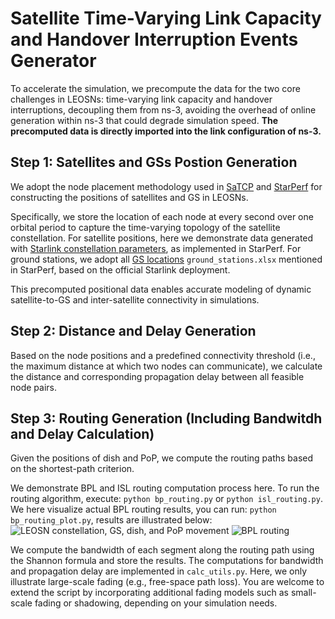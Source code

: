 Satellite Time-Varying Link Capacity and Handover Interruption Events Generator
======

To accelerate the simulation, we precompute the data for the two core challenges in LEOSNs: time-varying link capacity and handover interruptions, decoupling them from ns-3, avoiding the overhead of online generation within ns-3 that could degrade simulation speed. **The precomputed data is directly imported into the link configuration of ns-3.**

## Step 1: Satellites and GSs Postion Generation
We adopt the node placement methodology used in [SaTCP](https://github.com/XuyangCaoUCSD/LeoEM) and [StarPerf](https://github.com/SpaceNetLab/StarPerf_Simulator) for constructing the positions of satellites and GS in LEOSNs.

Specifically, we store the location of each node at every second over one orbital period to capture the time-varying topology of the satellite constellation. For satellite positions, here we demonstrate data generated with [Starlink constellation parameters](https://www.dropbox.com/scl/fo/jmfet91n4za2c6j5fwkuj/AOr6_cDeZrHAga7jQVyj_J0?rlkey=wvdr5c3bw7ddld091l08bvdjx&e=1&dl=0), as implemented in StarPerf. For ground stations, we adopt all [GS locations](https://github.com/XuyangCaoUCSD/LeoEM/blob/main/ground_stations.xlsx) `ground_stations.xlsx` mentioned in StarPerf, based on the official Starlink deployment.

This precomputed positional data enables accurate modeling of dynamic satellite-to-GS and inter-satellite connectivity in simulations.

## Step 2: Distance and Delay Generation
Based on the node positions and a predefined connectivity threshold (i.e., the maximum distance at which two nodes can communicate), we calculate the distance and corresponding propagation delay between all feasible node pairs.

## Step 3: Routing Generation (Including Bandwitdh and Delay Calculation)
Given the positions of dish and PoP, we compute the routing paths based on the shortest-path criterion.

We demonstrate BPL and ISL routing computation process here. To run the routing algorithm, execute: `python bp_routing.py` or `python isl_routing.py`. We here visualize actual BPL routing results, you can run: `python bp_routing_plot.py`, results are illustrated below:
![LEOSN constellation, GS, dish, and PoP movement](starlink_with_gs.gif)
![BPL routing](routing.gif)

We compute the bandwidth of each segment along the routing path using the Shannon formula and store the results. The computations for bandwidth and propagation delay are implemented in `calc_utils.py`. Here, we only illustrate large-scale fading (e.g., free-space path loss). You are welcome to extend the script by incorporating additional fading models such as small-scale fading or shadowing, depending on your simulation needs.

